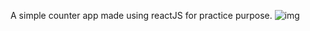 A simple counter app made using reactJS for practice purpose.
![img](https://user-images.githubusercontent.com/63351184/120737539-b0684b00-c507-11eb-8671-3eaa876f9193.PNG)

